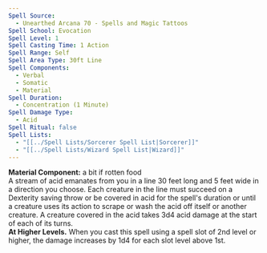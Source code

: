 ```yaml
---
Spell Source:
  - Unearthed Arcana 70 - Spells and Magic Tattoos
Spell School: Evocation
Spell Level: 1
Spell Casting Time: 1 Action
Spell Range: Self
Spell Area Type: 30ft Line
Spell Components:
  - Verbal
  - Somatic
  - Material
Spell Duration:
  - Concentration (1 Minute)
Spell Damage Type:
  - Acid
Spell Ritual: false
Spell Lists:
  - "[[../Spell Lists/Sorcerer Spell List|Sorcerer]]"
  - "[[../Spell Lists/Wizard Spell List|Wizard]]"
---
```


**Material Component:** a bit if rotten food  
A stream of acid emanates from you in a line 30 feet long and 5 feet wide in a direction you choose. Each creature in the line must succeed on a Dexterity saving throw or be covered in acid for the spell's duration or until a creature uses its action to scrape or wash the acid off itself or another creature. A creature covered in the acid takes 3d4 acid damage at the start of each of its turns.  
**At Higher Levels.** When you cast this spell using a spell slot of 2nd level or higher, the damage increases by 1d4 for each slot level above 1st.

